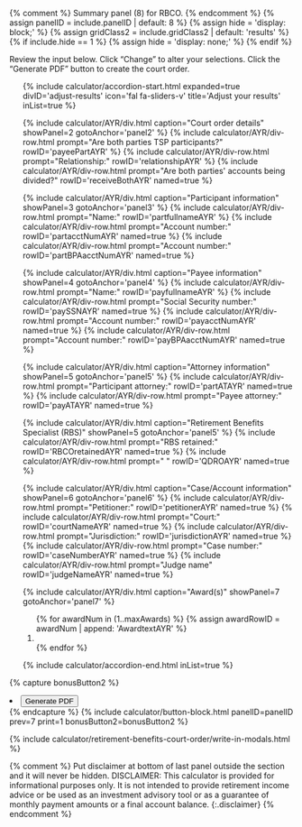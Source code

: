 {% comment %}
Summary panel (8) for RBCO.
{% endcomment %}
{% assign panelID = include.panelID | default: 8 %}
{% assign hide = 'display: block;' %}
{% assign gridClass2 = include.gridClass2 | default: 'results' %}
{% if include.hide == 1 %} {% assign hide = 'display: none;' %} {% endif %}

<section id="panel-{{ panelID }}" class="calculator-panel " style="{{ hide }}" markdown="1">
<input type="hidden" id="doPDF" value="">

Review the input below. Click “Change” to alter your selections. Click the “Generate PDF” button to create the court order.

<ul class="usa-accordion-bordered icons adjust">
<!-- ADJUST YOUR RESULTS -->
{% include calculator/accordion-start.html expanded=true divID='adjust-results'
    icon='fal fa-sliders-v' title='Adjust your results' inList=true %}

{% include calculator/AYR/div.html caption="Court order details" showPanel=2 gotoAnchor='panel2' %}
{% include calculator/AYR/div-row.html prompt="Are both parties TSP participants?" rowID='payeePartAYR' %}
{% include calculator/AYR/div-row.html prompt="Relationship:" rowID='relationshipAYR' %}
{% include calculator/AYR/div-row.html prompt="Are both parties' accounts being divided?" rowID='receiveBothAYR' named=true %}

{% include calculator/AYR/div.html caption="<span id='part1AYR'>Participant</span> information" showPanel=3 gotoAnchor='panel3' %}
{% include calculator/AYR/div-row.html prompt="Name:" rowID='partfullnameAYR' %}
{% include calculator/AYR/div-row.html prompt="Account number:" rowID='partacctNumAYR' named=true %}
{% include calculator/AYR/div-row.html prompt="Account number:" rowID='partBPAacctNumAYR' named=true %}

{% include calculator/AYR/div.html caption="<span id='pay1AYR'>Payee</span> information" showPanel=4 gotoAnchor='panel4' %}
{% include calculator/AYR/div-row.html prompt="Name:" rowID='payfullnameAYR' %}
{% include calculator/AYR/div-row.html prompt="Social Security number:" rowID='paySSNAYR' named=true %}
{% include calculator/AYR/div-row.html prompt="Account number:" rowID='payacctNumAYR' named=true %}
{% include calculator/AYR/div-row.html prompt="Account number:" rowID='payBPAacctNumAYR' named=true %}

{% include calculator/AYR/div.html caption="Attorney information" showPanel=5 gotoAnchor='panel5' %}
{% include calculator/AYR/div-row.html prompt="<span id='part2AYR'>Participant</span> attorney:" rowID='partATAYR' named=true %}
{% include calculator/AYR/div-row.html prompt="<span id='pay2AYR'>Payee</span> attorney:" rowID='payATAYR' named=true %}

{% include calculator/AYR/div.html caption="Retirement Benefits Specialist (RBS)" showPanel=5 gotoAnchor='panel5' %}
{% include calculator/AYR/div-row.html prompt="RBS retained:" rowID='RBCOretainedAYR' named=true %}
{% include calculator/AYR/div-row.html prompt=" " rowID='QDROAYR' named=true %}

{% include calculator/AYR/div.html caption="Case/Account information" showPanel=6 gotoAnchor='panel6' %}
{% include calculator/AYR/div-row.html prompt="Petitioner:" rowID='petitionerAYR' named=true %}
{% include calculator/AYR/div-row.html prompt="Court:" rowID='courtNameAYR' named=true %}
{% include calculator/AYR/div-row.html prompt="Jurisdiction:" rowID='jurisdictionAYR' named=true %}
{% include calculator/AYR/div-row.html prompt="Case number:" rowID='caseNumberAYR' named=true %}
{% include calculator/AYR/div-row.html prompt="Judge name" rowID='judgeNameAYR' named=true %}

{% include calculator/AYR/div.html caption="Award(s)" showPanel=7 gotoAnchor='panel7' %}
<div class="usa-grid results">
  <div class="usa-width-one-whole">
    <ol>
    {% for awardNum in (1..maxAwards) %}
      {% assign awardRowID = awardNum | append: 'AwardtextAYR' %}
      <li id="{{awardRowID}}"></li>
    {% endfor %}
    </ol>
  </div>
</div>

{% include calculator/accordion-end.html  inList=true %}
</ul>

{% capture bonusButton2 %}
<li><button id="generatePDF" class="usa-button primary" onClick="myGeneratePDFsubmit();" markdown="1">Generate PDF</button></li>
{% endcapture %}
{% include calculator/button-block.html panelID=panelID prev=7 print=1  bonusButton2=bonusButton2 %}

</section>

{% include calculator/retirement-benefits-court-order/write-in-modals.html %}

{% comment %}
Put disclaimer at bottom of last panel outside the section and it will never be hidden.
DISCLAIMER: This calculator is provided for informational purposes only. It is not intended to provide retirement income advice or be used as an investment advisory tool or as a guarantee of monthly payment amounts or a final account balance.
{:.disclaimer}
{% endcomment %}
